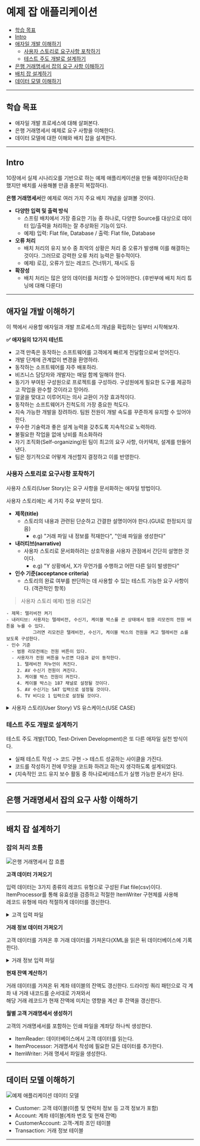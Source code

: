# 예제 잡 애플리케이션  

- [학습 목표](#학습-목표)
- [Intro](#Intro)
- [애자일 개발 이해하기](#애자일-개발-이해하기)
  - [사용자 스토리로 요구사항 포착하기](#사용자-스토리로-요구사항-포착하기)
  - [테스트 주도 개발로 설계하기](#테스트-주도-개발로-설계하기)
- [은행 거래명세서 잡의 요구 사항 이해하기](#은행-거래명세서-잡의-요구-사항-이해하기)
- [배치 잡 설계하기](#배치-잡-설계하기)
- [데이터 모델 이해하기](#데이터-모델-이해하기)
---  

## 학습 목표

- 애자일 개발 프로세스에 대해 살펴본다.
- 은행 거래명세서 예제로 요구 사항을 이해한다.
- 데이터 모델에 대한 이해와 배치 잡을 설계한다.

---  

## Intro  

10장에서 실제 시나리오를 기반으로 하는 예제 애플리케이션을 만들 예정이다(단순화 했지만 배치를 사용해볼 만큼 충분히 복잡하다).  

**은행 거래명세서**란 예제로 여러 가지 주요 배치 개념을 살펴볼 것이다.  

- **다양한 입력 및 출력 방식**
  - 스프링 배치에서 가장 중요한 기능 중 하나로, 다양한 Source를 대상으로 데이터 입/출력을 처리하는 잘 추상화된 기능이 있다.
  - 예제) 입력: Flat file, Database / 출력: Flat file, Database 
- **오류 처리**  
  - 배치 처리의 유지 보수 중 최악의 상황은 처리 중 오류가 발생해 이를 해결하는 것이다. 그러므로 강력한 오류 처리 능력은 필수적이다.
  - 예제) 로깅, 오류가 있는 레코드 건너뛰기, 재시도 등
- **확장성**
  - 배치 처리는 많은 양의 데이터를 처리할 수 있어야한다. (후반부에 배치 처리 튜닝에 대해 다룬다)

---  

## 애자일 개발 이해하기  

이 책에서 사용할 애자일과 개발 프로세스의 개념을 확립하는 일부터 시작해보자.  

**:white_check_mark: 애자일의 12가지 테넌트**  

- 고객 만족은 동작하는 소프트웨어를 고객에게 빠르게 전달함으로써 얻어진다.
- 개발 단계에 관계없이 변경을 환영하라.
- 동작하는 소프트웨어를 자주 배포하라.
- 비즈니스 담당자와 개발자는 매일 함께 일해야 한다.
- 동기가 부여된 구성원으로 프로젝트를 구성하라. 구성원에게 필요한 도구를 제공하고 작업을 완수할 것이라고 믿어라.
- 얼굴을 맞대고 이루어지는 의사 교환이 가장 효과적이다.
- 동작하는 소프트웨어가 진척도의 가장 중요한 척도다.
- 지속 가능한 개발을 장려하라. 팀원 전원이 개발 속도를 꾸준하게 유지할 수 있어야한다.
- 우수한 기술력과 좋은 설계 능력을 갖추도록 지속적으로 노력하라.
- 불필요한 작업을 없애 낭비를 최소화하라
- 자기 조직화(Self-organizing)된 팀이 최고의 요구 사항, 아키텍처, 설계를 만들어낸다.
- 팀은 정기적으로 어떻게 개선할지 결정하고 이를 반영한다.

### 사용자 스토리로 요구사항 포착하기

사용자 스토리(User Story)는 요구 사항을 문서화하는 애자일 방법이다.  

사용자 스토리에는 세 가지 주요 부분이 있다.

- **제목(title)**  
  - 스토리의 내용과 관련된 단순하고 간결한 설명이어야 한다.(GUI로 한정되지 않음)
    - e.g) "거래 파일 내 정보를 적재한다", "인쇄 파일을 생성한다"
- **내러티브(narrative)**  
  - 사용자 스토리로 문서화하려는 상호작용을 사용자 관점에서 간단히 설명한 것이다.
    - e.g) "Y 상황에서, X가 무언가를 수행하고 어떤 다른 일이 발생한다"
- **인수 기준(acceptance criteria)**
  - 스토리의 완료 여부를 판단하는 데 사용할 수 있는 테스트 가능한 요구 사항이다. (객관적인 항목)


> 사용자 스토리 예제) 범용 리모컨

```text
- 제목: 텔리비전 켜기
- 내러티브: 사용자는 텔레비전, 수신기, 케이블 박스를 끈 상태에서 범용 리모컨의 전원 버튼을 누를 수 있다.
          그러면 리모컨은 텔레비전, 수신기, 케이블 박스의 전원을 켜고 텔레비전 쇼를 보도록 구성한다.
- 인수 기준
  - 범용 리모컨에는 전원 버튼이 있다.
  - 사용자가 전원 버튼을 누르면 다음과 같이 동작한다.
    1. 텔레비전 저누언이 켜진다.
    2. AV 수신기 전원이 켜진다.
    3. 케이블 박스 전원이 켜진다.
    4. 케이블 박스는 187 채널로 설정될 것이다.
    5. AV 수신기는 SAT 입력으로 설정될 것이다.
    6. TV 비디오 1 입력으로 설정될 것이다.          
```

<details>
<summary>사용자 스토리(User Story) VS 유스케이스(USE CASE)</summary>
유스케이스는 또 다른 요구 사항 문서이며 사용자 스토리와 유사하게 Actor 중심적이다.  
유스케이스는 RUP(Rational Unified Process)의 문서화 양식으로 행위자와 시스템 간의 상호작용의 모든 측면을 문서화할 때 사용한다.
</details>

### 테스트 주도 개발로 설계하기  

테스트 주도 개발(TDD, Test-Driven Development)은 또 다른 애자일 실천 방식이다.  

- 실패 테스트 작성 -> 코드 구현 -> 테스트 성공하는 사이클을 가진다.
- 코드를 작성하기 전에 무엇을 코드화 하려고 하는지 생각하도록 설계되었다.
- (지속적인 코드 유지 보수 활동 중 하나로써)테스트가 실행 가능한 문서가 된다.  

----

## 은행 거래명세서 잡의 요구 사항 이해하기  

----  

## 배치 잡 설계하기  

### 잡의 처리 흐름  

![은행 거래명세서 잡 흐름](https://user-images.githubusercontent.com/25560203/130450191-97a9d9e4-b464-4360-9a24-30634e771453.png)  

**고객 데이터 가져오기**  

입력 데이터는 3가지 종류의 레코드 유형으로 구성된 Flat file(csv)이다. ItemProcessor를 통해 유효성을 검증하고 적절한 ItemWriter 구현체를 사용해  
레코드 유형에 따라 적절하게 데이터를 갱신한다.

<details>
<summary>고객 입력 파일</summary>

```text
2,5,,,Montgomery,Alabama,36134
3,5,,,,316-510-9138,2
1,5,Rozelle,Heda,Farnill
```
</details>  

**거래 정보 데이터 가져오기**  

고객 데이터를 가져온 후 거래 데이터를 가져온다(XML을 읽은 뒤 데이터베이스에 기록한다).  

<details>
<summary>거래 정보 입력 파일</summary>

```xml
<?xml version='1.0' encoding='UTF-8'?>
<transactions>
	<transaction>
		<transactionId>2462744</transactionId>
		<accountId>405</accountId>
		<description>Skinix</description>
		<credit/>
		<debit>-438</debit>
		<timestamp>2018-06-01 19:39:53</timestamp>
	</transaction>
</transactions>
```
</details>  

**현재 잔액 계산하기**  

거래 데이터를 가져온 뒤 계좌 테이블의 잔액도 갱신한다. 드라이빙 쿼리 패턴으로 각 계좌 내 거래 내코드를 순서대로 가져와서  
해당 거래 레코드가 현재 잔액에 미치는 영향을 계산 후 잔액을 갱신한다.

**월별 고객 거래명세서 생성하기**  

고객의 거래명세서를 포함하는 인쇄 파일을 계좌당 하나씩 생성한다.  

- ItemReader: 데이터베이스에서 고객 데이터를 읽는다.
- ItemProcessor: 거래명세서 작성에 필요한 모든 데이터를 추가한다.
- ItemWriter: 거래 명세서 파일을 생성한다.

---  

## 데이터 모델 이해하기  

![예제 애플리케이션 데이터 모델](https://user-images.githubusercontent.com/25560203/130453536-964240d0-7796-4301-be59-1fdc85c7e751.png)  

- Customer: 고객 테이블(이름 및 연락처 정보 등 고객 정보가 포함)
- Account: 계좌 테이블(계좌 번호 및 현재 잔액)
- CustomerAccount: 고객-계좌 조인 테이블
- Transaction: 거래 정보 테이블


































---  